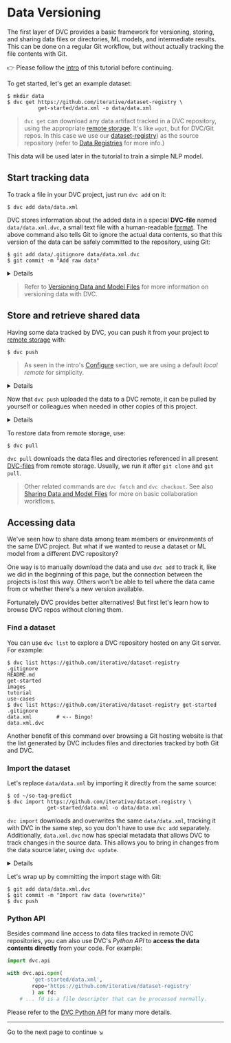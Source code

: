 # Data Versioning

The first layer of DVC provides a basic framework for versioning, storing, and
sharing data files or directories, ML models, and intermediate results. This can
be done on a regular Git workflow, but without actually tracking the file
contents with Git.

👉 Please follow the [intro](/doc/tutorials/get-started/) of this tutorial
before continuing.

To get started, let's get an example dataset:

```dvc
$ mkdir data
$ dvc get https://github.com/iterative/dataset-registry \
          get-started/data.xml -o data/data.xml
```

> `dvc get` can download any <abbr>data artifact</abbr> tracked in a <abbr>DVC
> repository</abbr>, using the appropriate
> [remote storage](/doc/command-reference/remote). It's like `wget`, but for
> DVC/Git repos. In this case we use our
> [dataset-registry](https://github.com/iterative/dataset-registry)) as the
> source repository (refer to [Data Registries](/doc/use-cases/data-registries)
> for more info.)

This data will be used later in the tutorial to train a simple NLP model.

## Start tracking data

To track a file in your <abbr>DVC project</abbr>, just run `dvc add` on it:

```dvc
$ dvc add data/data.xml
```

DVC stores information about the added data in a special **DVC-file** named
`data/data.xml.dvc`, a small text file with a human-readable
[format](/doc/user-guide/dvc-file-format). The above command also tells Git to
ignore the actual data contents, so that this version of the data can be safely
committed to the <abbr>repository</abbr>, using Git:

```dvc
$ git add data/.gitignore data/data.xml.dvc
$ git commit -m "Add raw data"
```

<details>

### Expand to learn about DVC internals

`dvc add` moves the data file to the project's <abbr>cache</abbr> (see
[DVC Files and Directories](/doc/user-guide/dvc-files-and-directories)), and
makes file links (or copies) with the original file names back in the
<abbr>workspace</abbr>, which is what you see inside the project.

```dvc
$ ls -R .dvc/cache
...
    .dvc/cache/a3:
    04afb96060aad90176268345e10355
```

The hash value of the `data/data.xml` file we just added,
`a304afb96060aad90176268345e10355` determines the path and file name shown
above. And if you check the `data/data.xml.dvc` DVC-file created by DVC, you
will see that it has this string inside.

### Important note on cache performance

DVC tries to use reflinks\* by default to link your data files from the DVC
cache to the workspace, optimizing speed and storage space. However, reflinks
are not widely supported yet and DVC falls back to actually copying data files
to/from the cache. **Copying can be very slow with large files**, and duplicates
storage requirements.

Hardlinks and symlinks are also available for optimized cache linking but,
(unlike reflinks) they carry the risk of accidentally corrupting the cache if
tracked data files are modified in the workspace.

See [Large Dataset Optimization](/doc/user-guide/large-dataset-optimization) and
`dvc config cache` for more information.

> \***copy-on-write links or "reflinks"** are a relatively new way to link files
> in UNIX-style file systems. Unlike hardlinks or symlinks, they support
> transparent [copy on write](https://en.wikipedia.org/wiki/Copy-on-write). This
> means that editing a reflinked file is always safe as all the other links to
> the file will reflect the changes.

</details>

> Refer to
> [Versioning Data and Model Files](/doc/use-cases/versioning-data-and-model-files)
> for more information on versioning data with DVC.

## Store and retrieve shared data

Having some data tracked by DVC, you can push it from your <abbr>project</abbr>
to [remote storage](/doc/command-reference/remote) with:

```dvc
$ dvc push
```

> As seen in the intro's [Configure](/doc/tutorials/get-started#configure)
> section, we are using a default _local remote_ for simplicity.

<details>

### Expand to learn more about DVC internals

You can check that the data has been backed up to the DVC remote
(`/tmp/dvc-storage` local directory) with:

```dvc
$ ls -R /tmp/dvc-storage
...
/tmp/dvc-storage/a3:
04afb96060aad90176268345e10355
```

Similar to pushing source code to a _Git remote_, `dvc push` ensures that your
data files and models are safely backed up remotely. Usually, we also want to
`git push` to share or back up the corresponding
[DVC-files](/doc/user-guide/dvc-file-format), which should be committed with
Git.

</details>

Now that `dvc push` uploaded the data to a DVC remote, it can be pulled by
yourself or colleagues when needed in other copies of this project.

<details>

### Expand to simulate a fresh clone of this repo

The difference between a working <abbr>DVC repository</abbr> and its underlying
Git repo is that the data tracked by DVC is **not stored by Git**. So let's
remove the data file added so far, both from <abbr>workspace</abbr> and
<abbr>cache</abbr>:

```dvc
$ rm -f data/data.xml
$ rm -f .dvc/cache/a3/04afb96060aad90176268345e10355
$ dvc status
data\data.xml.dvc:
        changed outs:
                deleted:            data\data.xml
```

`dvc status` detects when DVC-tracked data is missing, among other
<abbr>project</abbr> states.

</details>

To restore data from remote storage, use:

```dvc
$ dvc pull
```

`dvc pull` downloads the data files and directories referenced in all present
[DVC-files](/doc/user-guide/dvc-file-format) from remote storage. Usually, we
run it after `git clone` and `git pull`.

> Other related commands are `dvc fetch` and `dvc checkout`. See also
> [Sharing Data and Model Files](/doc/use-cases/sharing-data-and-model-files)
> for more on basic collaboration workflows.

## Accessing data

We've seen how to share data among team members or environments of the same
<abbr>DVC project</abbr>. But what if we wanted to reuse a dataset or ML model
from a different DVC repository?

One way is to manually download the data and use `dvc add` to track it, like we
did in the beginning of this page, but the connection between the projects is
lost this way. Others won't be able to tell where the data came from or whether
there's a new version available.

Fortunately DVC provides better alternatives! But first let's learn how to
browse DVC repos without cloning them.

### Find a dataset

You can use `dvc list` to explore a <abbr>DVC repository</abbr> hosted on any
Git server. For example:

```dvc
$ dvc list https://github.com/iterative/dataset-registry
.gitignore
README.md
get-started
images
tutorial
use-cases
$ dvc list https://github.com/iterative/dataset-registry get-started
.gitignore
data.xml        # <-- Bingo!
data.xml.dvc
```

Another benefit of this command over browsing a Git hosting website is that the
list generated by DVC includes files and directories tracked by both Git and
DVC.

### Import the dataset

Let's replace `data/data.xml` by importing it directly from the same source:

```dvc
$ cd ~/so-tag-predict
$ dvc import https://github.com/iterative/dataset-registry \
             get-started/data.xml -o data/data.xml
```

`dvc import` downloads and overwrites the same `data/data.xml`, tracking it with
DVC in the same step, so you don't have to use `dvc add` separately.
Additionally, `data.xml.dvc` now has special metadata that allows DVC to track
changes in the source data. This allows you to bring in changes from the data
source later, using `dvc update`.

<details>

### Expand to learn more about DVC internals

DVC-files created by `dvc import` are called _import stages_. If we check the
difference against the regular DVC-file we previously had, we can see that the
latter has more fields, such as the data source `repo`, and `path` within it:

```dvc
$ git diff
...
--- a/data/data.xml.dvc
+++ b/data/data.xml.dvc
...
+deps:
+- path: get-started/data.xml
+  repo:
+    url: https://github.com/iterative/dataset-registry
+    rev_lock: f31f5c4cdae787b4bdeb97a717687d44667d9e62
```

The `url` and `rev_lock` subfields under `repo` are used to save the origin and
[version](https://git-scm.com/docs/revisions) of the dependency, respectively.

Note that the [dataset-registry](https://github.com/iterative/dataset-registry)
repository doesn't actually contain a `get-started/data.xml` file. Like with
`dvc get`, importing also downloads the data from the appropriate
[remote storage](/doc/command-reference/remote).

</details>

Let's wrap up by committing the import stage with Git:

```dvc
$ git add data/data.xml.dvc
$ git commit -m "Import raw data (overwrite)"
$ dvc push
```

### Python API

Besides command line access to data files tracked in remote <abbr>DVC
repositories</abbr>, you can also use DVC's _Python API_ to **access the data
contents directly** from your code. For example:

```py
import dvc.api

with dvc.api.open(
        'get-started/data.xml',
        repo='https://github.com/iterative/dataset-registry'
        ) as fd:
    # ... fd is a file descriptor that can be processed normally.
```

Please refer to the [DVC Python API](/doc/api-reference) for many more details.

---

Go to the next page to continue ↘

